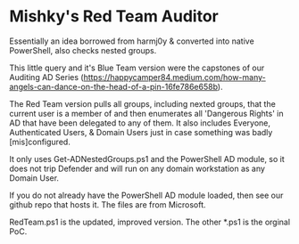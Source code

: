 # Mishky's Red Team Auditor
Essentially an idea borrowed from harmj0y &amp; converted into native PowerShell, also checks nested groups.

This little query and it's Blue Team version were the capstones of our Auditing AD Series (https://happycamper84.medium.com/how-many-angels-can-dance-on-the-head-of-a-pin-16fe786e658b). 

The Red Team version pulls all groups, including nexted groups, that the current user is a member of and then enumerates all 'Dangerous Rights' in AD that have been delegated to any of them. It also includes Everyone, Authenticated Users, & Domain Users just in case something was badly [mis]configured.

It only uses Get-ADNestedGroups.ps1 and the PowerShell AD module, so it does not trip Defender and will run on any domain workstation as any Domain User. 

If you do not already have the PowerShell AD module loaded, then see our github repo that hosts it. The files are from Microsoft.

RedTeam.ps1 is the updated, improved version. The other *.ps1 is the orginal PoC.

